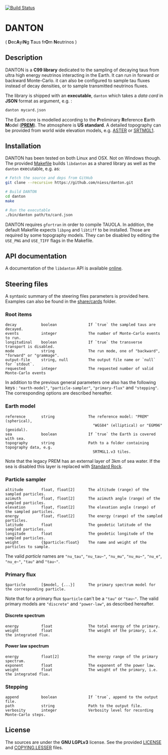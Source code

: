 [![Build Status](https://travis-ci.com/niess/danton.svg?branch=master)](https://travis-ci.com/niess/danton)

# DANTON
( **D**ec**A**yi**N**g **T**aus fr**O**m **N**eutrinos )

## Description
DANTON is a __C99 library__ dedicated to the sampling of decaying taus from
ultra high energy neutrinos interacting in the Earth. It can run in forward or
backward Monte-Carlo. it can also be configured to sample tau fluxes instead of
decay densities, or to sample transmitted neutrinos fluxes.

The library is shipped with an __executable__, `danton` which takes a *data
card* in __JSON__ format as argument, e.g. :
```bash
danton mycard.json
```

The Earth core is modelled according to the **P**reliminary **R**eference
**E**arth **M**odel ([**PREM**][PREM]). The atmosphere is **US standard**. A
detailed topography can be provided from world wide elevation models, e.g.
[ASTER][ASTER] or [SRTMGL1][SRTMGL1].

[PREM]: https://www.sciencedirect.com/science/article/pii/0031920181900467
[ASTER]: https://lpdaac.usgs.gov/dataset_discovery/aster/aster_products_table/astgtm_v002
[SRTMGL1]: https://lpdaac.usgs.gov/dataset_discovery/measures/measures_products_table/srtmgl1_v003

## Installation
DANTON has been tested on both Linux and OSX. Not on Windows though. The
provided [Makefile](Makefile) builds `libdanton` as a shared library as well
as the `danton` executable, e.g. as:
```bash
# Fetch the source and deps from GitHub
git clone --recursive https://github.com/niess/danton.git

# Build DANTON
cd danton
make

# Run the executable
./bin/danton path/to/card.json
```

DANTON requires `gfortran` in order to compile TAUOLA. In addition, the default Makefile
expects `libpng` and `libtiff` to be installed. Those are required by some topography
models. They can be disabled by editing the `USE_PNG` and `USE_TIFF` flags in the
Makefile.
 
## API documentation
A documentation of the `libdanton` API is available [online][API:docs].

[API:docs]: https://niess.github.io/danton-docs

## Steering files

A syntaxic summary of the steering files parameters is provided here. Examples
can also be found in the [share/cards](share/cards) folder.

### Root items
```
decay           boolean              If `true` the sampled taus are decayed.
events          integer              The number of Monte-Carlo events to run.
longitudinal    boolean              If `true` the transverse transport is disabled.
mode            string               The run mode, one of "backward", "forward" or "grammage".
output-file     string, null         The output file name or `null` for `stdout`.
requested       integer              The requested number of valid Monte-Carlo events
```

In addition to the previous general parameters one also has the following keys :
`"earth-model"`, `"particle-sampler"`, `"primary-flux"` and `"stepping"`. The
corresponding options are described hereafter.

### Earth model
```
reference       string               The reference model: "PREM" (spherical),
                                       "WGS84" (elliptical) or "EGM96" (geoidal).
sea             boolean              If `true` the Earth is covered with sea.
topography      string               Path to a folder containing topography data, e.g.
                                       SRTMGL1.v3 tiles.
```

Note that the legacy PREM has an external layer of 3km of sea water. If the sea
is disabled this layer is replaced with [Standard Rock][1].

[1]: http://pdg.lbl.gov/2017/AtomicNuclearProperties/HTML/standard_rock.html

### Particle sampler
```
altitude        float, float[2]      The altitude (range) of the sampled particles.
azimuth         float, float[2]      The azimuth angle (range) of the sampled particles.
elevation       float, float[2]      The elevation angle (range) of the sampled particles.
energy          float, float[2]      The energy (range) of the sampled particles.
latitude        float                The geodetic latitude of the sampled particles.
longitude       float                The geodetic longitude of the sampled particles.
weight          {$particle:float}    The name and weight of the particles to sample.
```

The valid *particle* names are `"nu_tau"`, `"nu_tau~"`, `"nu_mu"`, `"nu_mu~"`,
`"nu_e"`, `"nu_e~"`, `"tau"` and `"tau~"`.

### Primary flux
```
$particle       [$model, {...}]      The primary spectrum model for the corresponding particle.
```

Note that for a primary flux `$particle` can't be a `"tau"` or `"tau~"`. The
valid primary models are `"discrete"` and `"power-law"`, as described hereafter.

#### Discrete spectrum
```
energy          float                The total energy of the primary.
weight          float                The weight of the primary, i.e. the integrated flux.
```

#### Power law spectrum
```
energy          float[2]             The energy range of the primary spectrum.
exponent        float                The exponent of the power law.
weight          float                The weight of the primary, i.e. the integrated flux.
```

### Stepping
```
append          boolean              If `true`, append to the output file.
path            string               Path to the output file.
verbosity       integer              Verbosity level for recording Monte-Carlo steps.
```

## License
The sources are under the **GNU LGPLv3** license. See the provided
[LICENSE](LICENSE) and [COPYING.LESSER](COPYING.LESSER) files.
